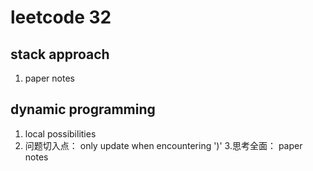 # leetcode 32
## stack approach 
1. paper notes

## dynamic programming
1. local possibilities 
2. 问题切入点： only update when encountering ')'
3.思考全面： paper notes